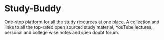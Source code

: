 # Study-Buddy
One-stop platform for all the study resources at one place. A collection and links to all the top-rated open sourced study material, YouTube lectures, personal and college wise notes and open doubt forum.
